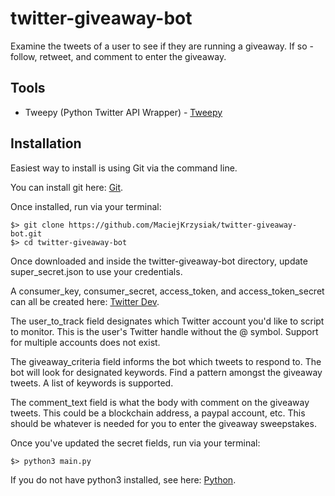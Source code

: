 # twitter-giveaway-bot

Examine the tweets of a user to see if they are running a giveaway. If so - follow, retweet, and comment to enter the giveaway.

## Tools

* Tweepy (Python Twitter API Wrapper) - [Tweepy](https://docs.tweepy.org/en/latest/)

## Installation

Easiest way to install is using Git via the command line. 

You can install git here: [Git](https://git-scm.com/book/en/v2/Getting-Started-Installing-Git).

Once installed, run via your terminal:

```
$> git clone https://github.com/MaciejKrzysiak/twitter-giveaway-bot.git
$> cd twitter-giveaway-bot
```

Once downloaded and inside the twitter-giveaway-bot directory, update super_secret.json to use your credentials. 

A consumer_key, consumer_secret, access_token, and access_token_secret can all be created here: [Twitter Dev](https://developer.twitter.com/en/apply-for-access).

The user_to_track field designates which Twitter account you'd like to script to monitor. This is the user's Twitter handle without the @ symbol. Support for multiple accounts does not exist.

The giveaway_criteria field informs the bot which tweets to respond to. The bot will look for designated keywords. Find a pattern amongst the giveaway tweets. A list of keywords is supported.

The comment_text field is what the body with comment on the giveaway tweets. This could be a blockchain address, a paypal account, etc. This should be whatever is needed for you to enter the giveaway sweepstakes.


Once you've updated the secret fields, run via your terminal:
```
$> python3 main.py
```
If you do not have python3 installed, see here: [Python](https://realpython.com/installing-python/).
